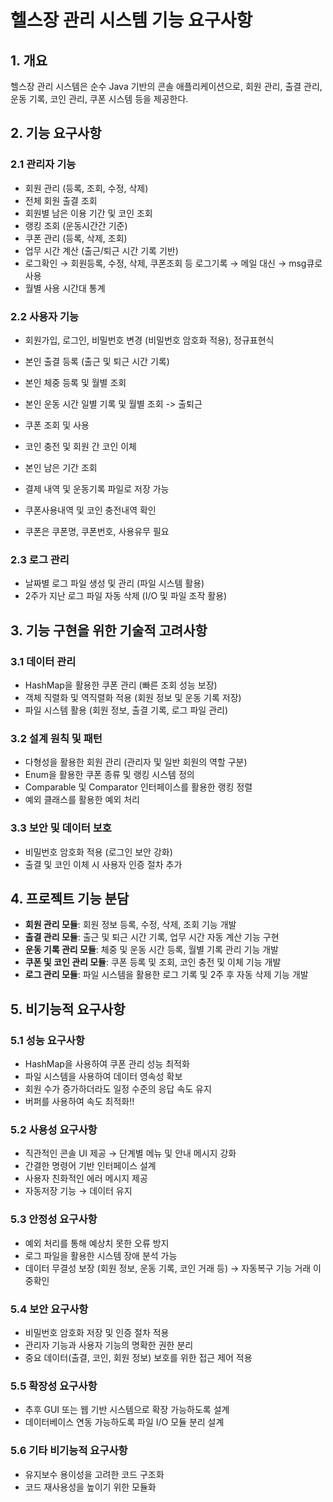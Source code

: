 # 헬스장 관리 시스템 기능 요구사항

## 1. 개요

헬스장 관리 시스템은 순수 Java 기반의 콘솔 애플리케이션으로, 회원 관리, 출결 관리, 운동 기록, 코인 관리, 쿠폰 시스템 등을 제공한다. 

## 2. 기능 요구사항

### 2.1 관리자 기능

- 회원 관리 (등록, 조회, 수정, 삭제)
- 전체 회원 출결 조회
- 회원별 남은 이용 기간 및 코인 조회
- 랭킹 조회 (운동시간간 기준)
- 쿠폰 관리 (등록, 삭제, 조회)
- 업무 시간 계산 (출근/퇴근 시간 기록 기반)
- 로그확인 → 회원등록, 수정, 삭제, 쿠폰조회 등 로그기록 → 메일 대신 → msg큐로 사용
- 월별 사용 시간대 통계

### 2.2 사용자 기능

- 회원가입, 로그인, 비밀번호 변경 (비밀번호 암호화 적용), 정규표현식
- 본인 출결 등록 (출근 및 퇴근 시간 기록)
- 본인 체중 등록 및 월별 조회
- 본인 운동 시간 일별 기록 및 월별 조회 -> 출퇴근
- 쿠폰 조회 및 사용
- 코인 충전 및 회원 간 코인 이체
- 본인 남은 기간 조회
- 결제 내역 및 운동기록 파일로 저장 가능

- 쿠폰사용내역 및 코인 충전내역 확인
- 쿠폰은 쿠폰명, 쿠폰번호, 사용유무 필요

### 2.3 로그 관리

- 날짜별 로그 파일 생성 및 관리 (파일 시스템 활용)
- 2주가 지난 로그 파일 자동 삭제 (I/O 및 파일 조작 활용)

## 3. 기능 구현을 위한 기술적 고려사항

### 3.1 데이터 관리

- HashMap을 활용한 쿠폰 관리 (빠른 조회 성능 보장)
- 객체 직렬화 및 역직렬화 적용 (회원 정보 및 운동 기록 저장)
- 파일 시스템 활용 (회원 정보, 출결 기록, 로그 파일 관리)

### 3.2 설계 원칙 및 패턴

- 다형성을 활용한 회원 관리 (관리자 및 일반 회원의 역할 구분)
- Enum을 활용한 쿠폰 종류 및 랭킹 시스템 정의
- Comparable 및 Comparator 인터페이스를 활용한 랭킹 정렬
- 예외 클래스를 활용한 예외 처리

### 3.3 보안 및 데이터 보호

- 비밀번호 암호화 적용 (로그인 보안 강화)
- 출결 및 코인 이체 시 사용자 인증 절차 추가

## 4. 프로젝트 기능 분담

- **회원 관리 모듈**: 회원 정보 등록, 수정, 삭제, 조회 기능 개발
- **출결 관리 모듈**: 출근 및 퇴근 시간 기록, 업무 시간 자동 계산 기능 구현
- **운동 기록 관리 모듈**: 체중 및 운동 시간 등록, 월별 기록 관리 기능 개발
- **쿠폰 및 코인 관리 모듈**: 쿠폰 등록 및 조회, 코인 충전 및 이체 기능 개발
- **로그 관리 모듈**: 파일 시스템을 활용한 로그 기록 및 2주 후 자동 삭제 기능 개발

## 5. 비기능적 요구사항

### 5.1 성능 요구사항

- HashMap을 사용하여 쿠폰 관리 성능 최적화
- 파일 시스템을 사용하여 데이터 영속성 확보
- 회원 수가 증가하더라도 일정 수준의 응답 속도 유지
- 버퍼를 사용하여 속도 최적화!!

### 5.2 사용성 요구사항

- 직관적인 콘솔 UI 제공 → 단계별 메뉴 및 안내 메시지 강화
- 간결한 명령어 기반 인터페이스 설계
- 사용자 친화적인 에러 메시지 제공
- 자동저장 기능 → 데이터 유지

### 5.3 안정성 요구사항

- 예외 처리를 통해 예상치 못한 오류 방지
- 로그 파일을 활용한 시스템 장애 분석 가능
- 데이터 무결성 보장 (회원 정보, 운동 기록, 코인 거래 등) → 자동복구 기능 거래 이중확인

### 5.4 보안 요구사항

- 비밀번호 암호화 저장 및 인증 절차 적용
- 관리자 기능과 사용자 기능의 명확한 권한 분리
- 중요 데이터(출결, 코인, 회원 정보) 보호를 위한 접근 제어 적용

### 5.5 확장성 요구사항

- 추후 GUI 또는 웹 기반 시스템으로 확장 가능하도록 설계
- 데이터베이스 연동 가능하도록 파일 I/O 모듈 분리 설계

### 5.6 기타 비기능적 요구사항

- 유지보수 용이성을 고려한 코드 구조화
- 코드 재사용성을 높이기 위한 모듈화
